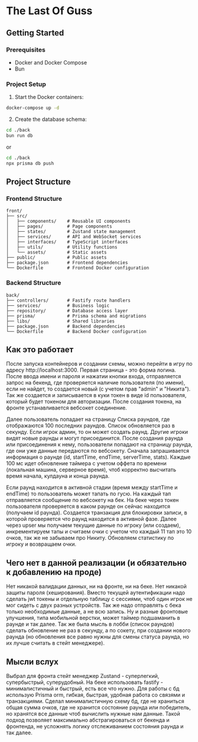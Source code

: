 # The Last Of Guss

## Getting Started

### Prerequisites
- Docker and Docker Compose
- Bun

### Project Setup
1. Start the Docker containers:
```bash
docker-compose up -d
```

2. Create the database schema:
```bash
cd ./back
bun run db
```
or
```bash
cd ./back
npx prisma db push
```

## Project Structure

### Frontend Structure
```
front/
├── src/
│   ├── components/    # Reusable UI components
│   ├── pages/         # Page components
│   ├── states/        # Zustand state management
│   ├── services/      # API and WebSocket services
│   ├── interfaces/    # TypeScript interfaces
│   ├── utils/         # Utility functions
│   └── assets/        # Static assets
├── public/            # Public assets
├── package.json       # Frontend dependencies
└── Dockerfile         # Frontend Docker configuration
```

### Backend Structure
```
back/
├── controllers/       # Fastify route handlers
├── services/          # Business logic
├── repository/        # Database access layer
├── prisma/            # Prisma schema and migrations
├── libs/              # Shared libraries
├── package.json       # Backend dependencies
└── Dockerfile         # Backend Docker configuration
```

## Как это работает
После запуска контейнеров и создании схемы, можно перейти в игру по адресу http://localhost:3000. Первая страница - это форма логина. После ввода имени и пароля и нажатии кнопки входа, отправляется запрос на бекенд, где проверяется наличие пользователя (по имени), если не найдет, то создается новый (с учетом прав "admin" и "Никита"). Так же создается и записывается в куки токен в виде id пользователя, который будет токеном для авторизации. После создания токена, на фронте устанавливается вебсокет соединение.

Далее пользователь попадает на страницу Списка раундов, где отображаются 100 последних раундов. Список обновляется раз в секунду. Если игрок админ, то он может создать раунд. Другие игроки видят новые раунды и могут присоединится. После создания раунда или присоединения к нему, пользователи попадают на страницу раунда, где они уже данные передаются по вебсокету. Сначала запрашивается информация о раунде (id, startTime, endTime, serverTime, stats). Каждые 100 мс идет обновление таймера с учетом оффета по времени (локальная машина, серверное время), чтоб корректно высчитать время начала, кулдауна и конца раунда.

Если раунд находится в активной стадии (время между startTime и endTime) то пользователь может тапать по гусю. На каждый тап отправляется сообщение по вебсокету на бек. На беке через токен пользователя проверяется в каком раунде он сейчас находится (получаем id раунда). Создается транзакция для блокировки записи, в которой проверяется что раунд находится в активной фазе. Далее через upser мы получаем текущие данные по игроку (или создаем), инкрементируем тапы и считаем очки с учетом что каждый 11 тап это 10 очков, так же не забываем про Никиту. Обновляем статистику по игроку и возвращаем очки.

## Чего нет в данной реализации (и обязательно к добавлению на проде)
Нет никакой валидации данных, ни на фронте, ни на беке. Нет никакой защиты пароля (хеширования). Вместо текущей аутентификации надо сделать jwt токены и отдельную таблицу с сессиями, чтоб один игрок не мог сидеть с двух разных устройств. Так же надо отправлять с бека только необходимые данные, а не всю запись. Ну и разные фронтовые улучшения, типа мобильной верстки, может таймер подшаманить в раунде и так далее. Так же была мысль в лобби (список раундов) сделать обновление не раз в секунду, а по сокету, при создании нового раунда (но обновления все равно нужны для смены статуса раунда, но их лучше считать в стейт менеджере).

## Мысли вслух
Выбрал для фронта стейт менеджер Zustand - суперлегкий, супербыстрый, суперудобный. На беке использовать fastify - минималистичный и быстрый, есть все что нужно. Для работы с бд использую Prisma orm, гибкая, быстрая, удобная работа со связями и транзакциями.
Сделал минималистичную схему бд, где не храниться общая сумма очков, где не хранится состояние раунда или победитель, но хранятся все данные чтоб вычислить нужные нам данные. Такой подход позволяет максимально абстрагироваться от бекенда и фронтенда, не усложнять логику отслеживанием состояния раунда и так далее.
